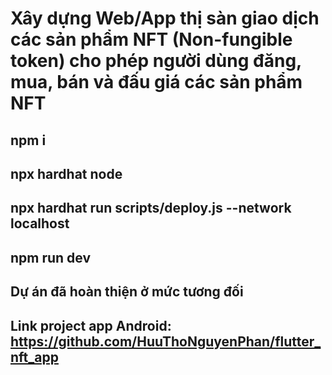 # Xây dựng Web/App thị sàn giao dịch các sản phẩm NFT (Non-fungible token) cho phép người dùng đăng, mua, bán và đấu giá các sản phẩm NFT
## npm i
## npx hardhat node
## npx hardhat run scripts/deploy.js --network localhost
## npm run dev
## Dự án đã hoàn thiện ở mức tương đối
## Link project app Android: https://github.com/HuuThoNguyenPhan/flutter_nft_app
